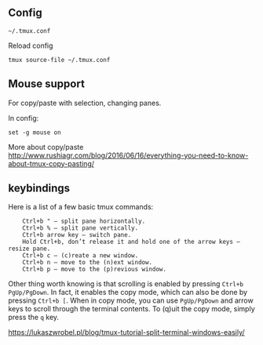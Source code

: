 ## Config

`~/.tmux.conf`

Reload config

`tmux source-file ~/.tmux.conf`

## Mouse support

For copy/paste with selection, changing panes.

In config:

`set -g mouse on`

More about copy/paste http://www.rushiagr.com/blog/2016/06/16/everything-you-need-to-know-about-tmux-copy-pasting/

## keybindings

Here is a list of a few basic tmux commands:

```
    Ctrl+b " — split pane horizontally.
    Ctrl+b % — split pane vertically.
    Ctrl+b arrow key — switch pane.
    Hold Ctrl+b, don’t release it and hold one of the arrow keys — resize pane.
    Ctrl+b c — (c)reate a new window.
    Ctrl+b n — move to the (n)ext window.
    Ctrl+b p — move to the (p)revious window.
```

Other thing worth knowing is that scrolling is enabled by pressing `Ctrl+b PgUp/PgDown`. In fact, it enables the copy mode, which can also be done by pressing `Ctrl+b [`. When in copy mode, you can use `PgUp/PgDown` and arrow keys to scroll through the terminal contents. To (q)uit the copy mode, simply press the `q` key.

https://lukaszwrobel.pl/blog/tmux-tutorial-split-terminal-windows-easily/
